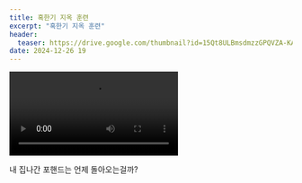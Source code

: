 ```yaml
---
title: 혹한기 지옥 훈련
excerpt: "혹한기 지옥 훈련"
header:
  teaser: https://drive.google.com/thumbnail?id=15Qt8ULBmsdmzzGPQVZA-KAfi1n1Ip5Aw&sz=w1000
date: 2024-12-26 19
---
```


<video src="https://github.com/user-attachments/assets/f22d3781-1df0-44a8-92a8-b7453cc6acb0" controls></video>

내 집나간 포핸드는 언제 돌아오는걸까?